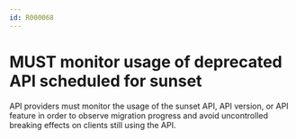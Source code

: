 ```yaml
---
id: R000068
---
```


# MUST monitor usage of deprecated API scheduled for sunset

API providers must monitor the usage of the sunset API, API version, or API feature in order to observe migration progress and avoid uncontrolled breaking effects on clients still using the API.
